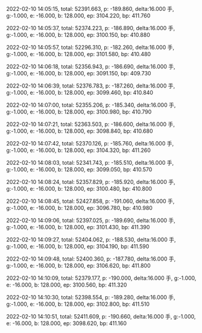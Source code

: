 2022-02-10 14:05:15, total: 52391.663, p: -189.860, delta:16.000 手, g:-1.000, e: -16.000, b: 128.000, ep: 3104.220, bp: 411.760

2022-02-10 14:05:37, total: 52374.223, p: -186.890, delta:16.000 手, g:-1.000, e: -16.000, b: 128.000, ep: 3100.150, bp: 410.880

2022-02-10 14:05:57, total: 52296.310, p: -182.260, delta:16.000 手, g:-1.000, e: -16.000, b: 128.000, ep: 3101.580, bp: 410.480

2022-02-10 14:06:18, total: 52356.943, p: -186.690, delta:16.000 手, g:-1.000, e: -16.000, b: 128.000, ep: 3091.150, bp: 409.730

2022-02-10 14:06:39, total: 52376.783, p: -187.260, delta:16.000 手, g:-1.000, e: -16.000, b: 128.000, ep: 3099.460, bp: 410.840

2022-02-10 14:07:00, total: 52355.206, p: -185.340, delta:16.000 手, g:-1.000, e: -16.000, b: 128.000, ep: 3100.980, bp: 410.790

2022-02-10 14:07:21, total: 52363.503, p: -186.600, delta:16.000 手, g:-1.000, e: -16.000, b: 128.000, ep: 3098.840, bp: 410.680

2022-02-10 14:07:42, total: 52370.126, p: -185.760, delta:16.000 手, g:-1.000, e: -16.000, b: 128.000, ep: 3104.320, bp: 411.260

2022-02-10 14:08:03, total: 52341.743, p: -185.510, delta:16.000 手, g:-1.000, e: -16.000, b: 128.000, ep: 3099.050, bp: 410.570

2022-02-10 14:08:24, total: 52357.829, p: -185.920, delta:16.000 手, g:-1.000, e: -16.000, b: 128.000, ep: 3100.480, bp: 410.800

2022-02-10 14:08:45, total: 52427.858, p: -191.060, delta:16.000 手, g:-1.000, e: -16.000, b: 128.000, ep: 3096.780, bp: 410.980

2022-02-10 14:09:06, total: 52397.025, p: -189.690, delta:16.000 手, g:-1.000, e: -16.000, b: 128.000, ep: 3101.430, bp: 411.390

2022-02-10 14:09:27, total: 52404.062, p: -188.530, delta:16.000 手, g:-1.000, e: -16.000, b: 128.000, ep: 3104.190, bp: 411.590

2022-02-10 14:09:48, total: 52400.360, p: -187.780, delta:16.000 手, g:-1.000, e: -16.000, b: 128.000, ep: 3106.620, bp: 411.800

2022-02-10 14:10:09, total: 52379.177, p: -190.000, delta:16.000 手, g:-1.000, e: -16.000, b: 128.000, ep: 3100.560, bp: 411.320

2022-02-10 14:10:30, total: 52398.554, p: -189.280, delta:16.000 手, g:-1.000, e: -16.000, b: 128.000, ep: 3102.800, bp: 411.510

2022-02-10 14:10:51, total: 52411.609, p: -190.660, delta:16.000 手, g:-1.000, e: -16.000, b: 128.000, ep: 3098.620, bp: 411.160